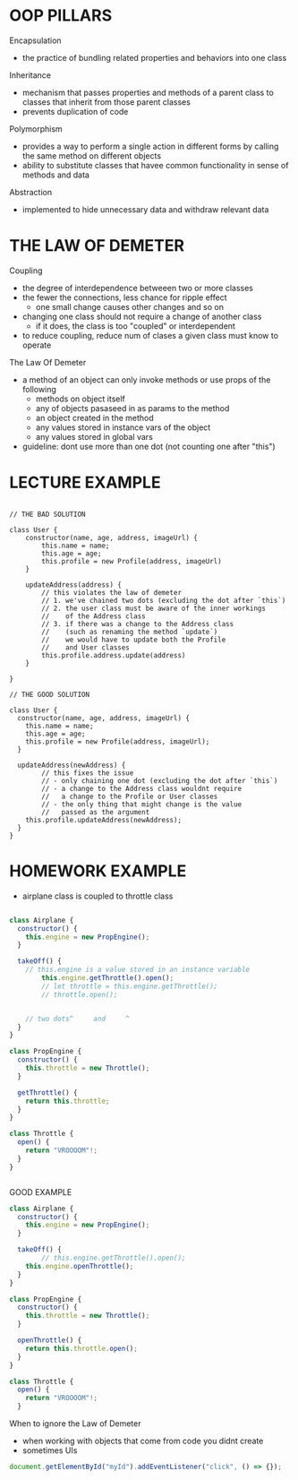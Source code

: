 # OOP PILLARS

Encapsulation

- the practice of bundling related properties and behaviors into
  one class

Inheritance

- mechanism that passes properties and methods of a parent class to classes
  that inherit from those parent classes
- prevents duplication of code

Polymorphism

- provides a way to perform a single action in different forms by
  calling the same method on different objects
- ability to substitute classes that havee common functionality in sense of methods and data

Abstraction

- implemented to hide unnecessary data and withdraw relevant data

# THE LAW OF DEMETER

Coupling

- the degree of interdependence betweeen two or more classes
- the fewer the connections, less chance for ripple effect
  - one small change causes other changes and so on
- changing one class should not require a change of another class
  - if it does, the class is too "coupled" or interdependent
- to reduce coupling, reduce num of clases a given class must know to operate

The Law Of Demeter

- a method of an object can only invoke methods or use props of the following
  - methods on object itself
  - any of objects pasaseed in as params to the method
  - an object created in the method
  - any values stored in instance vars of the object
  - any values stored in global vars
- guideline: dont use more than one dot (not counting one after "this")

# LECTURE EXAMPLE

```JS

// THE BAD SOLUTION

class User {
	constructor(name, age, address, imageUrl) {
		this.name = name;
		this.age = age;
		this.profile = new Profile(address, imageUrl)
	}

	updateAddress(address) {
		// this violates the law of demeter
		// 1. we've chained two dots (excluding the dot after `this`)
		// 2. the user class must be aware of the inner workings
		//    of the Address class
		// 3. if there was a change to the Address class
		//    (such as renaming the method `update`)
		//    we would have to update both the Profile
		//    and User classes
		this.profile.address.update(address)
	}

}

// THE GOOD SOLUTION

class User {
  constructor(name, age, address, imageUrl) {
    this.name = name;
    this.age = age;
    this.profile = new Profile(address, imageUrl);
  }

  updateAddress(newAddress) {
		// this fixes the issue
		// - only chaining one dot (excluding the dot after `this`)
		// - a change to the Address class wouldnt require
		//   a change to the Profile or User classes
		// - the only thing that might change is the value
		//   passed as the argument
    this.profile.updateAddress(newAddress);
  }
}

```

# HOMEWORK EXAMPLE

- airplane class is coupled to throttle class

```js

class Airplane {
  constructor() {
    this.engine = new PropEngine();
  }

  takeOff() {
    // this.engine is a value stored in an instance variable
		this.engine.getThrottle().open();
		// let throttle = this.engine.getThrottle();
		// throttle.open();


    // two dots^     and     ^
  }
}

class PropEngine {
  constructor() {
    this.throttle = new Throttle();
  }

  getThrottle() {
    return this.throttle;
  }
}

class Throttle {
  open() {
    return "VROOOOM"!;
  }
}



```

GOOD EXAMPLE

```js
class Airplane {
  constructor() {
    this.engine = new PropEngine();
  }

  takeOff() {
		// this.engine.getThrottle().open();
    this.engine.openThrottle();
  }
}

class PropEngine {
  constructor() {
    this.throttle = new Throttle();
  }

  openThrottle() {
    return this.throttle.open();
  }
}

class Throttle {
  open() {
    return "VROOOOM"!;
  }

```

When to ignore the Law of Demeter

- when working with objects that come from code you didnt create
- sometimes UIs

```js
document.getElementById("myId").addEventListener("click", () => {});
```
